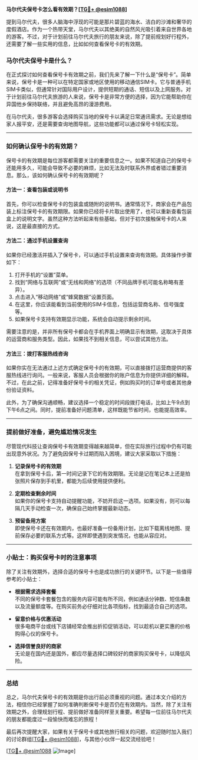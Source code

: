 **马尔代夫保号卡怎么看有效期？[[TG💪+ @esim1088](https://t.me/s/esim1088)]**

提到马尔代夫，很多人脑海中浮现的可能是那片碧蓝的海水、洁白的沙滩和奢华的度假酒店。作为一个热带天堂，马尔代夫以其绝美的自然风光吸引着来自世界各地的游客。不过，对于计划前往马尔代夫旅行的朋友来说，除了提前规划好行程外，还需要了解一些实用的信息，比如如何查看保号卡的有效期。

### 马尔代夫保号卡是什么？

在正式探讨如何查看保号卡有效期之前，我们先来了解一下什么是“保号卡”。简单来说，保号卡是一种可以在特定国家或地区使用的移动通信SIM卡。它与普通手机SIM卡类似，但通常针对国际用户设计，提供短期的通话、短信以及上网服务。对于计划前往马尔代夫旅游的人来说，保号卡是非常方便的选择，因为它能帮助你在异国他乡保持联络，并且避免高昂的漫游费用。

在马尔代夫，很多游客会选择购买当地的保号卡以满足日常通讯需求。无论是想给家人报平安，还是需要查询地图导航，这些功能都可以通过保号卡轻松实现。

---

### 如何确认保号卡的有效期？

保号卡的有效期是每位游客都需要关注的重要信息之一。如果不知道自己的保号卡还能用多久，可能会导致不必要的麻烦，比如无法及时联系外界或者错过重要消息。那么，该如何确认保号卡的有效期呢？

#### 方法一：查看包装或说明书

首先，你可以检查保号卡的包装盒或随附的说明书。通常情况下，商家会在产品包装上标注保号卡的有效期限。如果你已经将卡片取出使用了，也可以重新查看包装盒上的说明文字。虽然这种方法听起来有些基础，但对于初次接触保号卡的人来说，这是最直接的方式。

#### 方法二：通过手机设置查询

如果你已经激活并插入了保号卡，可以通过手机设置来查询有效期。具体操作步骤如下：

1. 打开手机的“设置”菜单。
2. 找到“网络与互联网”或“无线和网络”的选项（不同品牌手机可能名称略有差异）。
3. 点击进入“移动网络”或“蜂窝数据”设置页面。
4. 在这里，你应该能看到当前使用的SIM卡信息，包括运营商名称、信号强度等。
5. 如果保号卡支持有效期显示功能，系统会自动提示剩余时间。

需要注意的是，并非所有保号卡都会在手机界面上明确显示有效期，这取决于具体的运营商和服务类型。因此，如果找不到相关信息，可以尝试其他方法。

#### 方法三：拨打客服热线咨询

如果你实在无法通过上述方式确定保号卡的有效期，可以直接拨打运营商提供的客服热线进行询问。一般来说，客服人员会根据你的账户信息为你提供详细的解释。不过，在此之前，记得准备好保号卡的相关凭证，例如购买时的订单号或者其他身份验证资料。

此外，为了确保沟通顺畅，建议选择一个稳定的时间段拨打电话，比如上午9点到下午6点之间。同时，提前准备好问题清单，这样既能节省时间，也能提高效率。

---

### 提前做好准备，避免尴尬情况发生

尽管现代科技让查询保号卡有效期变得越来越简单，但在实际旅行过程中仍有可能出现意外状况。为了避免因保号卡过期而陷入困境，建议大家采取以下措施：

1. **记录保号卡的有效期**  
   在拿到保号卡后，第一时间记录下它的有效期限。无论是记在笔记本上还是拍张照片保存到手机里，都能为后续使用提供便利。

2. **定期检查剩余时间**  
   如果你的保号卡支持自动提醒功能，不妨开启这一选项。如果没有，则可以每隔几天手动检查一次，确保自己始终掌握最新动态。

3. **预留备用方案**  
   即使保号卡还在有效期内，也最好准备一份备用计划，比如下载离线地图、提前保存必要的联系方式等。这样即使遇到突发情况，也能从容应对。

---

### 小贴士：购买保号卡时的注意事项

除了关注有效期外，选择合适的保号卡也是成功旅行的关键环节。以下是一些值得参考的小贴士：

- **根据需求选择套餐**  
  不同的保号卡套餐包含的服务内容可能有所不同，例如通话分钟数、短信条数以及流量额度等。在购买前务必仔细对比各项指标，找到最适合自己的选项。

- **留意价格与优惠活动**  
  很多电商平台或线下店铺经常会推出折扣促销活动，可以趁机以更实惠的价格购得心仪的保号卡。

- **选择信誉良好的商家**  
  无论是在国内还是国外，都应尽量选择口碑较好的商家购买保号卡，以降低风险。

---

### 总结

总之，马尔代夫保号卡的有效期是你出行前必须重视的问题。通过本文介绍的方法，相信你已经掌握了如何准确判断保号卡是否仍在有效期内。当然，除了关注有效期之外，合理规划行程、提前做好准备同样至关重要。希望每一位前往马尔代夫的朋友都能度过一段愉快而难忘的旅程！

最后再次提醒大家，如果有关于保号卡或其他旅行相关的问题，欢迎随时加入我们的讨论群组[[TG💪+ @esim1088](https://t.me/s/esim1088)]，与其他小伙伴一起交流经验吧！

[[TG💪+ @esim1088](https://t.me/s/esim1088) ![Image](https://i.postimg.cc/4NQfJmqS/Snipaste-2025-05-13-00-14-12.png)]